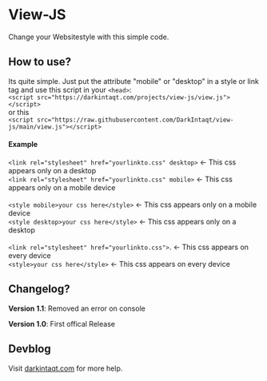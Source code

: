 # View-JS
Change your Websitestyle with this simple code.  


<h2>How to use?</h2>
Its quite simple. 
Just put the attribute "mobile" or "desktop" in a style or link tag and use this script in your <code>&lt;head&gt;</code>: <br>
<code>&lt;script src="https://darkintaqt.com/projects/view-js/view.js"&gt;&lt;/script&gt;</code> 
<br>or this <br>
<code>&lt;script src="https://raw.githubusercontent.com/DarkIntaqt/view-js/main/view.js"&gt;&lt;/script&gt;</code>

<h4>Example</h4>
<code>&lt;link rel="stylesheet" href="yourlinkto.css" desktop&gt;</code> <- This css appears only on a desktop<br>
<code>&lt;link rel="stylesheet" href="yourlinkto.css" mobile&gt;</code>  <- This css appears only on a mobile device
<br><br>
<code>&lt;style mobile&gt;your css here&lt;/style&gt;</code>             <- This css appears only on a mobile device<br>
<code>&lt;style desktop&gt;your css here&lt;/style&gt;</code>            <- This css appears only on a desktop
<br><br>
<code>&lt;link rel="stylesheet" href="yourlinkto.css"&gt;</code>.        <- This css appears on every device
<br><code>&lt;style&gt;your css here&lt;/style&gt;</code>                <- This css appears on every device
<h2>Changelog?</h2>
<p><strong>Version 1.1</strong>: Removed an error on console</p>
<p><strong>Version 1.0</strong>: First offical Release</p>
<h2>Devblog</h2>
Visit <a href="https://darkintaqt.com/blog/view-js/">darkintaqt.com</a> for more help. 

